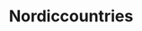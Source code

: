 ---
title: Nordiccountries
crosslinks:
- youtubefactsbot
- autotldr
- autourbanbot
- sweden
- badeconomics
- pinsamt
- badlinguistics
- AskEurope
- modnews
- houston
- youtubot
- europe
- iwantout
- AskHistorians
- mexico
- foreskin_restoration
- news
- uncensorednews
- Faroese
- WatchRedditDie
---